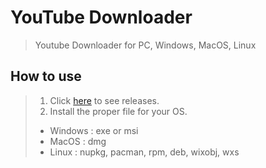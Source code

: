 # YouTube Downloader
> Youtube Downloader for PC, Windows, MacOS, Linux

## How to use
> 1. Click [here](https://github.com/team-int/youtube-downloader/releases) to see releases.
> 2. Install the proper file for your OS.
> - Windows : exe or msi
> - MacOS : dmg
> - Linux : nupkg, pacman, rpm, deb, wixobj, wxs 
